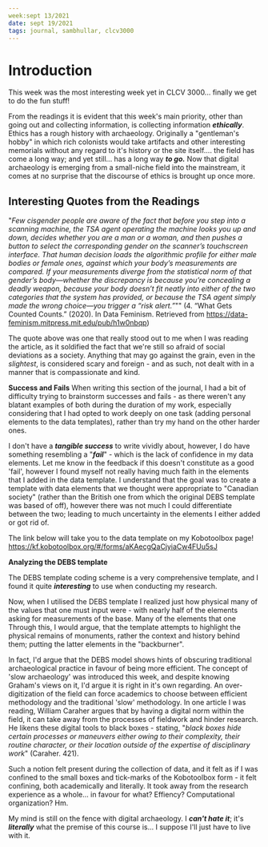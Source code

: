```yaml
---
week:sept 13/2021
date: sept 19/2021
tags: journal, sambhullar, clcv3000
---
```


# Introduction 
This week was the most interesting week yet in CLCV 3000... finally we get to do the fun stuff!

From the readings it is evident that this week's main priority, other than going out and collecting information, is collecting information ***ethically***. Ethics has a rough history with archaeology. Originally a "gentleman's hobby" in which rich colonists would take artifacts and other interesting memorials without any regard to it's history or the site itself.... the field has come a long way; and yet still... has a long way ***to go.*** Now that digital archaeology is emerging from a small-niche field into the mainstream, it comes at no surprise that the discourse of ethics is brought up once more.

## Interesting Quotes from the Readings

"*Few cisgender people are aware of the fact that before you step into a scanning machine, the TSA agent operating the machine looks you up and down, decides whether you are a man or a woman, and then pushes a button to select the corresponding gender on the scanner’s touchscreen interface. That human decision loads the algorithmic profile for either male bodies or female ones, against which your body’s measurements are compared. If your measurements diverge from the statistical norm of that gender’s body—whether the discrepancy is because you’re concealing a deadly weapon, because your body doesn’t fit neatly into either of the two categories that the system has provided, or because the TSA agent simply made the wrong choice—you trigger a “risk alert.”*"" (4. “What Gets Counted Counts.” (2020). In Data Feminism. Retrieved from https://data-feminism.mitpress.mit.edu/pub/h1w0nbqp) 

The quote above was one that really stood out to me when I was reading the article, as it soldified the fact that we're still so afraid of social deviations as a society. Anything that may go against the grain, even in the *slightest*, is considered scary and foreign - and as such, not dealt with in a manner that is compassionate and kind. 

**Success and Fails**
When writing this section of the journal, I had a bit of difficulty trying to brainstorm successes and fails - as there weren't any blatant examples of both during the duration of my work, especially considering that I had opted to work deeply on one task (adding personal elements to the data templates), rather than try my hand on the other harder ones. 

I don't have a ***tangible success*** to write vividly about, however, I do have something resembling a "***fail***" - which is the lack of confidence in my data elements. Let me know in the feedback if this doesn't constitute as a good 'fail', however I found myself not really having much faith in the elements that I added in the data template. I understand that the goal was to create a template with data elements that we thought were appropriate to "Canadian society" (rather than the British one from which the original DEBS template was based of off), however there was not much I could differentiate between the two; leading to much uncertainty in the elements I either added or got rid of.

The link below will take you to the data template on my Kobotoolbox page!
https://kf.kobotoolbox.org/#/forms/aKAecgQaCjyiaCw4FUu5sJ


**Analyzing the DEBS template**

The DEBS template coding scheme is a very comprehensive template, and I found it quite ***interesting*** to use when conducting my research. 

Now, when I utilised the DEBS template I realized just how physical many of the values that one must input were - with nearly half of the elements asking for measurements of the base. Many of the elements that one Through this, I would argue, that the template attempts to highlight the physical remains of monuments, rather the context and history behind them; putting the latter elements in the "backburner".

In fact, I'd argue that the DEBS model shows hints of obscuring traditional archaeological practice in favour of being more efficient. The concept of 'slow archaeology' was introduced this week, and despite knowing Graham's views on it, I'd argue it is right in it's own regarding. An over-digitization of the field can force academics to choose between efficient methodology and the traditional 'slow' methodology. In one article I was reading, William Caraher argues that by having a digital norm within the field, it can take away from the processes of fieldwork and hinder research. He likens these digital tools to black boxes - stating, "*black boxes hide certain processes or maneuvers either owing to their complexity, their routine character, or their location outside of the expertise of disciplinary work*" (Caraher. 421).

Such a notion felt present during the collection of data, and it felt as if I was confined to the small boxes and tick-marks of the Kobotoolbox form - it felt confining, both academically and literally. It took away from the research experience as a whole... in favour for what? Effiency? Computational organization? Hm.

My mind is still on the fence with digital archaeology. I ***can't hate it***; it's ***literally*** what the premise of this course is... I suppose I'll just have to live with it.





